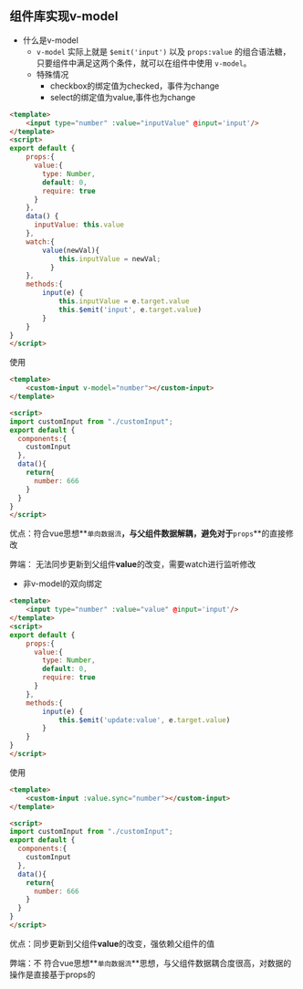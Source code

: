 ## 组件库实现v-model

* 什么是v-model
  * `v-model` 实际上就是 `$emit('input')` 以及 `props:value` 的组合语法糖，只要组件中满足这两个条件，就可以在组件中使用 `v-model`。
  * 特殊情况
    * checkbox的绑定值为checked，事件为change
    * select的绑定值为value,事件也为change

```html
<template>
	<input type="number" :value="inputValue" @input='input'/>
</template>
<script>
export default {
    props:{
      value:{
        type: Number,
        default: 0,
        require: true
      }
    },
    data() {
      inputValue: this.value
    },
    watch:{
        value(newVal){
            this.inputValue = newVal;
          }
    },
    methods:{
        input(e) {
            this.inputValue = e.target.value
            this.$emit('input', e.target.value)
        }
    }
}
</script>
```

使用

```html
<template>
	<custom-input v-model="number"></custom-input>
</template>

<script>
import customInput from "./customInput";
export default {
  components:{
    customInput
  },
  data(){
    return{
      number: 666
    }
  }
}
</script>
```

优点：符合vue思想**`单向数据流`**，与父组件数据解耦，避免对于**`props`**的直接修改

弊端： 无法同步更新到父组件**value**的改变，需要watch进行监听修改

* 非v-model的双向绑定

```html
<template>
	<input type="number" :value="value" @input='input'/>
</template>
<script>
export default {
    props:{
      value:{
        type: Number,
        default: 0,
        require: true
      }
    },
    methods:{
        input(e) {
            this.$emit('update:value', e.target.value)
        }
    }
}
</script>
```

使用

```html
<template>
	<custom-input :value.sync="number"></custom-input>
</template>

<script>
import customInput from "./customInput";
export default {
  components:{
    customInput
  },
  data(){
    return{
      number: 666
    }
  }
}
</script>
```

优点：同步更新到父组件**value**的改变，强依赖父组件的值

弊端：不 符合vue思想**`单向数据流`**思想，与父组件数据耦合度很高，对数据的操作是直接基于props的

